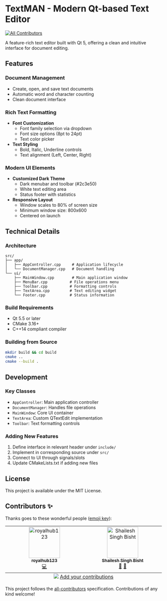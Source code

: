 # TextMAN - Modern Qt-based Text Editor
<!-- ALL-CONTRIBUTORS-BADGE:START - Do not remove or modify this section -->
[![All Contributors](https://img.shields.io/badge/all_contributors-2-orange.svg?style=flat-square)](#contributors-)
<!-- ALL-CONTRIBUTORS-BADGE:END -->

A feature-rich text editor built with Qt 5, offering a clean and intuitive interface for document editing.

## Features

### Document Management
- Create, open, and save text documents
- Automatic word and character counting
- Clean document interface

### Rich Text Formatting
- **Font Customization**
  - Font family selection via dropdown
  - Font size options (8pt to 24pt)
  - Text color picker
- **Text Styling**
  - Bold, Italic, Underline controls
  - Text alignment (Left, Center, Right)
  
### Modern UI Elements
- **Customized Dark Theme**
  - Dark menubar and toolbar (#2c3e50)
  - White text editing area
  - Status footer with statistics
- **Responsive Layout**
  - Window scales to 80% of screen size
  - Minimum window size: 800x600
  - Centered on launch

## Technical Details

### Architecture
```
src/
├── app/
│   ├── AppController.cpp     # Application lifecycle
│   └── DocumentManager.cpp   # Document handling
└── ui/
    ├── MainWindow.cpp        # Main application window
    ├── MenuBar.cpp          # File operations menu
    ├── Toolbar.cpp          # Formatting controls
    ├── TextArea.cpp         # Text editing widget
    └── Footer.cpp           # Status information
```

### Build Requirements
- Qt 5.5 or later
- CMake 3.16+
- C++14 compliant compiler

### Building from Source
```bash
mkdir build && cd build
cmake ..
cmake --build .
```

## Development

### Key Classes
- `AppController`: Main application controller
- `DocumentManager`: Handles file operations
- `MainWindow`: Core UI container
- `TextArea`: Custom QTextEdit implementation
- `Toolbar`: Text formatting controls

### Adding New Features
1. Define interface in relevant header under `include/`
2. Implement in corresponding source under `src/`
3. Connect to UI through signals/slots
4. Update CMakeLists.txt if adding new files

## License
This project is available under the MIT License.

## Contributors ✨

Thanks goes to these wonderful people ([emoji key](https://allcontributors.org/docs/en/emoji-key)):

<!-- ALL-CONTRIBUTORS-LIST:START - Do not remove or modify this section -->
<!-- prettier-ignore-start -->
<!-- markdownlint-disable -->
<table>
  <tbody>
    <tr>
      <td align="center" valign="top" width="14.28%"><a href="https://github.com/royalhub123"><img src="https://avatars.githubusercontent.com/u/168981505?v=4?s=100" width="100px;" alt="royalhub123"/><br /><sub><b>royalhub123</b></sub></a><br /><a href="https://github.com/Shailesh-Singh-Bisht/TextMAN-Text-Editor/commits?author=royalhub123" title="Code">💻</a></td>
      <td align="center" valign="top" width="14.28%"><a href="https://shailesh-singh-bisht-portfolio.vercel.app/"><img src="https://avatars.githubusercontent.com/u/107263955?v=4?s=100" width="100px;" alt="Shailesh Singh Bisht"/><br /><sub><b>Shailesh Singh Bisht</b></sub></a><br /><a href="#design-Shailesh-Singh-Bisht" title="Design">🎨</a> <a href="#maintenance-Shailesh-Singh-Bisht" title="Maintenance">🚧</a></td>
    </tr>
  </tbody>
  <tfoot>
    <tr>
      <td align="center" size="13px" colspan="7">
        <img src="https://raw.githubusercontent.com/all-contributors/all-contributors-cli/1b8533af435da9854653492b1327a23a4dbd0a10/assets/logo-small.svg">
          <a href="https://all-contributors.js.org/docs/en/bot/usage">Add your contributions</a>
        </img>
      </td>
    </tr>
  </tfoot>
</table>

<!-- markdownlint-restore -->
<!-- prettier-ignore-end -->

<!-- ALL-CONTRIBUTORS-LIST:END -->

This project follows the [all-contributors](https://github.com/all-contributors/all-contributors) specification. Contributions of any kind welcome!